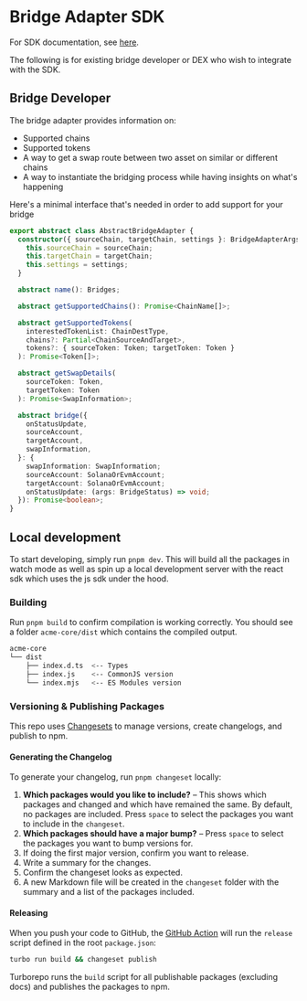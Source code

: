 # Bridge Adapter SDK

For SDK documentation, see [here](https://bridge-adapter-sdk-docs.vercel.app).

The following is for existing bridge developer or DEX who wish to integrate with the SDK.

## Bridge Developer

The bridge adapter provides information on:

- Supported chains
- Supported tokens
- A way to get a swap route between two asset on similar or different chains
- A way to instantiate the bridging process while having insights on what's happening

Here's a minimal interface that's needed in order to add support for your bridge

```typescript
export abstract class AbstractBridgeAdapter {
  constructor({ sourceChain, targetChain, settings }: BridgeAdapterArgs) {
    this.sourceChain = sourceChain;
    this.targetChain = targetChain;
    this.settings = settings;
  }

  abstract name(): Bridges;

  abstract getSupportedChains(): Promise<ChainName[]>;

  abstract getSupportedTokens(
    interestedTokenList: ChainDestType,
    chains?: Partial<ChainSourceAndTarget>,
    tokens?: { sourceToken: Token; targetToken: Token }
  ): Promise<Token[]>;

  abstract getSwapDetails(
    sourceToken: Token,
    targetToken: Token
  ): Promise<SwapInformation>;

  abstract bridge({
    onStatusUpdate,
    sourceAccount,
    targetAccount,
    swapInformation,
  }: {
    swapInformation: SwapInformation;
    sourceAccount: SolanaOrEvmAccount;
    targetAccount: SolanaOrEvmAccount;
    onStatusUpdate: (args: BridgeStatus) => void;
  }): Promise<boolean>;
}
```

## Local development

To start developing, simply run `pnpm dev`. This will build all the packages in watch mode as well as spin up a local development server with the react sdk which uses the js sdk under the hood.

### Building

Run `pnpm build` to confirm compilation is working correctly. You should see a folder `acme-core/dist` which contains the compiled output.

```bash
acme-core
└── dist
    ├── index.d.ts  <-- Types
    ├── index.js    <-- CommonJS version
    └── index.mjs   <-- ES Modules version
```

### Versioning & Publishing Packages

This repo uses [Changesets](https://github.com/changesets/changesets) to manage versions, create changelogs, and publish to npm.

<!-- TODO: install the [Changesets bot](https://github.com/apps/changeset-bot) on the repository. -->

#### Generating the Changelog

To generate your changelog, run `pnpm changeset` locally:

1. **Which packages would you like to include?** – This shows which packages and changed and which have remained the same. By default, no packages are included. Press `space` to select the packages you want to include in the `changeset`.
1. **Which packages should have a major bump?** – Press `space` to select the packages you want to bump versions for.
1. If doing the first major version, confirm you want to release.
1. Write a summary for the changes.
1. Confirm the changeset looks as expected.
1. A new Markdown file will be created in the `changeset` folder with the summary and a list of the packages included.

#### Releasing

When you push your code to GitHub, the [GitHub Action](https://github.com/changesets/action) will run the `release` script defined in the root `package.json`:

```bash
turbo run build && changeset publish
```

Turborepo runs the `build` script for all publishable packages (excluding docs) and publishes the packages to npm.
